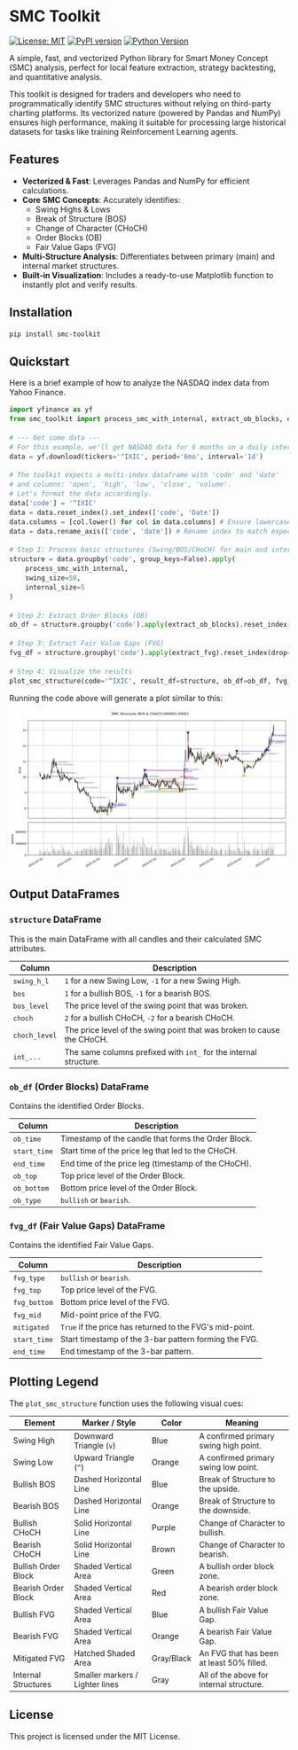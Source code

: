 # SMC Toolkit

[![License: MIT](https://img.shields.io/badge/License-MIT-yellow.svg)](https://opensource.org/licenses/MIT)
[![PyPI version](https://badge.fury.io/py/smc-toolkit.svg)](https://badge.fury.io/py/smc-toolkit)
[![Python Version](https://img.shields.io/badge/python->=3.8-blue.svg)](https://www.python.org/downloads/)

A simple, fast, and vectorized Python library for Smart Money Concept (SMC) analysis, perfect for local feature extraction, strategy backtesting, and quantitative analysis.

This toolkit is designed for traders and developers who need to programmatically identify SMC structures without relying on third-party charting platforms. Its vectorized nature (powered by Pandas and NumPy) ensures high performance, making it suitable for processing large historical datasets for tasks like training Reinforcement Learning agents.

## Features

- **Vectorized & Fast**: Leverages Pandas and NumPy for efficient calculations.
- **Core SMC Concepts**: Accurately identifies:
  - Swing Highs & Lows
  - Break of Structure (BOS)
  - Change of Character (CHoCH)
  - Order Blocks (OB)
  - Fair Value Gaps (FVG)
- **Multi-Structure Analysis**: Differentiates between primary (main) and internal market structures.
- **Built-in Visualization**: Includes a ready-to-use Matplotlib function to instantly plot and verify results.

## Installation

```bash
pip install smc-toolkit
```

## Quickstart

Here is a brief example of how to analyze the NASDAQ index data from Yahoo Finance.

```python
import yfinance as yf
from smc_toolkit import process_smc_with_internal, extract_ob_blocks, extract_fvg, plot_smc_structure

# --- Get some data ---
# For this example, we'll get NASDAQ data for 6 months on a daily interval
data = yf.download(tickers='^IXIC', period='6mo', interval='1d')

# The toolkit expects a multi-index dataframe with 'code' and 'date'
# and columns: 'open', 'high', 'low', 'close', 'volume'.
# Let's format the data accordingly.
data['code'] = '^IXIC'
data = data.reset_index().set_index(['code', 'Date'])
data.columns = [col.lower() for col in data.columns] # Ensure lowercase column names
data = data.rename_axis(['code', 'date']) # Rename index to match expected 'date'

# Step 1: Process basic structures (Swing/BOS/CHoCH) for main and internal timeframes
structure = data.groupby('code', group_keys=False).apply(
    process_smc_with_internal, 
    swing_size=50, 
    internal_size=5
)

# Step 2: Extract Order Blocks (OB)
ob_df = structure.groupby('code').apply(extract_ob_blocks).reset_index(drop=True)

# Step 3: Extract Fair Value Gaps (FVG)
fvg_df = structure.groupby('code').apply(extract_fvg).reset_index(drop=True)

# Step 4: Visualize the results
plot_smc_structure(code='^IXIC', result_df=structure, ob_df=ob_df, fvg_df=fvg_df)
```

Running the code above will generate a plot similar to this:


![SMC Toolkit Plot Example](assets/output.png)


## Output DataFrames

### `structure` DataFrame

This is the main DataFrame with all candles and their calculated SMC attributes.

| Column                | Description                                                                 |
| --------------------- | --------------------------------------------------------------------------- |
| `swing_h_l`           | `1` for a new Swing Low, `-1` for a new Swing High.                         |
| `bos`                 | `1` for a bullish BOS, `-1` for a bearish BOS.                              |
| `bos_level`           | The price level of the swing point that was broken.                         |
| `choch`               | `2` for a bullish CHoCH, `-2` for a bearish CHoCH.                          |
| `choch_level`         | The price level of the swing point that was broken to cause the CHoCH.      |
| `int_...`             | The same columns prefixed with `int_` for the internal structure.           |

### `ob_df` (Order Blocks) DataFrame

Contains the identified Order Blocks.

| Column       | Description                                                 |
| ------------ | ----------------------------------------------------------- |
| `ob_time`    | Timestamp of the candle that forms the Order Block.         |
| `start_time` | Start time of the price leg that led to the CHoCH.          |
| `end_time`   | End time of the price leg (timestamp of the CHoCH).         |
| `ob_top`     | Top price level of the Order Block.                         |
| `ob_bottom`  | Bottom price level of the Order Block.                      |
| `ob_type`    | `bullish` or `bearish`.                                     |

### `fvg_df` (Fair Value Gaps) DataFrame

Contains the identified Fair Value Gaps.

| Column      | Description                                                 |
| ----------- | ----------------------------------------------------------- |
| `fvg_type`  | `bullish` or `bearish`.                                     |
| `fvg_top`   | Top price level of the FVG.                                 |
| `fvg_bottom`| Bottom price level of the FVG.                              |
| `fvg_mid`   | Mid-point price of the FVG.                                 |
| `mitigated` | `True` if the price has returned to the FVG's mid-point.    |
| `start_time`| Start timestamp of the 3-bar pattern forming the FVG.       |
| `end_time`  | End timestamp of the 3-bar pattern.                         |


## Plotting Legend

The `plot_smc_structure` function uses the following visual cues:

| Element               | Marker / Style                 | Color        | Meaning                                   |
| --------------------- | ------------------------------ | ------------ | ----------------------------------------- |
| Swing High            | Downward Triangle (`v`)        | Blue         | A confirmed primary swing high point.     |
| Swing Low             | Upward Triangle (`^`)          | Orange       | A confirmed primary swing low point.      |
| Bullish BOS           | Dashed Horizontal Line         | Blue         | Break of Structure to the upside.         |
| Bearish BOS           | Dashed Horizontal Line         | Orange       | Break of Structure to the downside.       |
| Bullish CHoCH         | Solid Horizontal Line          | Purple       | Change of Character to bullish.           |
| Bearish CHoCH         | Solid Horizontal Line          | Brown        | Change of Character to bearish.           |
| Bullish Order Block   | Shaded Vertical Area           | Green        | A bullish order block zone.               |
| Bearish Order Block   | Shaded Vertical Area           | Red          | A bearish order block zone.               |
| Bullish FVG           | Shaded Vertical Area           | Blue         | A bullish Fair Value Gap.                 |
| Bearish FVG           | Shaded Vertical Area           | Orange       | A bearish Fair Value Gap.                 |
| Mitigated FVG         | Hatched Shaded Area            | Gray/Black   | An FVG that has been at least 50% filled. |
| Internal Structures   | Smaller markers / Lighter lines| Gray         | All of the above for internal structure.  |


## License

This project is licensed under the MIT License.
